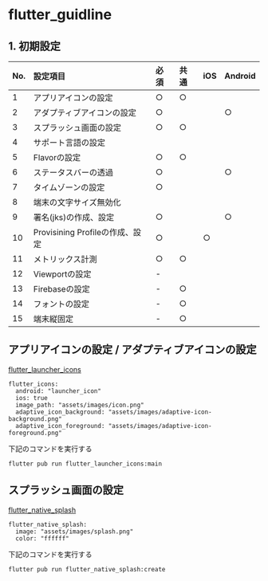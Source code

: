 # flutter_guidline

## 1. 初期設定

|No.|設定項目|必須|共通|iOS|Android|
|:----|:----|:----|:----|:----|:----|
|1|アプリアイコンの設定|○|○| | |
|2|アダプティブアイコンの設定|○| | |○|
|3|スプラッシュ画面の設定|○|○| | |
|4|サポート言語の設定| | | | |
|5|Flavorの設定|○|○| | |
|6|ステータスバーの透過|○| | |○|
|7|タイムゾーンの設定|○| | | |
|8|端末の文字サイズ無効化| | | | |
|9|署名(jks)の作成、設定|○| | |○|
|10|Provisining Profileの作成、設定|○| |○| |
|11|メトリックス計測|○|○| | |
|12|Viewportの設定|-| | | |
|13|Firebaseの設定|-|○| | |
|14|フォントの設定|-|○| | |
|15|端末縦固定|-|○| | |

## アプリアイコンの設定 / アダプティブアイコンの設定

[flutter_launcher_icons](https://pub.dev/packages/flutter_launcher_icons)


``` : pubspec.yaml
flutter_icons:
  android: "launcher_icon"
  ios: true
  image_path: "assets/images/icon.png"
  adaptive_icon_background: "assets/images/adaptive-icon-background.png"
  adaptive_icon_foreground: "assets/images/adaptive-icon-foreground.png"
```  

下記のコマンドを実行する
```
flutter pub run flutter_launcher_icons:main
```

## スプラッシュ画面の設定
[flutter_native_splash](https://pub.dev/packages/flutter_native_splash)


``` : puspec.yaml
flutter_native_splash:
  image: "assets/images/splash.png"
  color: "ffffff"
```

下記のコマンドを実行する
```
flutter pub run flutter_native_splash:create
```


